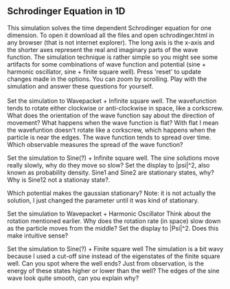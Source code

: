 <h2>Schrodinger Equation in 1D</h2>
This simulation solves the time dependent Schrodinger equation for one dimension. To open it download all the files and open schrodinger.html in any browser (that is not internet explorer). The long axis is the x-axis and the shorter axes represent the real and imaginary parts of the wave function. The simulation technique is rather simple so you might see some artifacts for some combinations of wave function and potential  (sine + harmonic oscillator, sine + finite square well). Press 'reset' to update changes made in the options. You can zoom by scrolling. Play with the simulation and answer these questions for yourself.
<br>
<br>
Set the simulation to Wavepacket + Infinite square well.
The wavefunction tends to rotate either clockwise or anti-clockwise in space, like a corkscrew. What does the orientation of the wave function say about the direction of movement? What happens when the wave function is flat? With flat I mean the wavefuntion doesn't rotate like a corkscrew, which happens when the particle is near the edges. The wave function tends to spread over time. Which observable measures the spread of the wave function?

Set the simulation to Sine(?) + Infinite square well.
The sine solutions move really slowly, why do they move so slow? Set the display to |psi|^2, also known as probability density. Sine1 and Sine2 are stationary states, why? Why is Sine12 not a stationay state?.

Which potential makes the gaussian stationary? Note: it is not actually the solution, I just changed the parameter until it was kind of stationary.

Set the simulation to Wavepacket + Harmonic Oscillator
Think about the rotation mentioned earlier. Why does the rotation rate (in space) slow down as the particle moves from the middle? Set the display to |Psi|^2. Does this make intuitive sense?

Set the simulation to Sine(?) + Finite square well
The simulation is a bit wavy because I used a cut-off sine instead of the eigenstates of the finite square well. Can you spot where the well ends? Just from observation, is the energy of these states higher or lower than the well? The edges of the sine wave look quite smooth, can you explain why?
